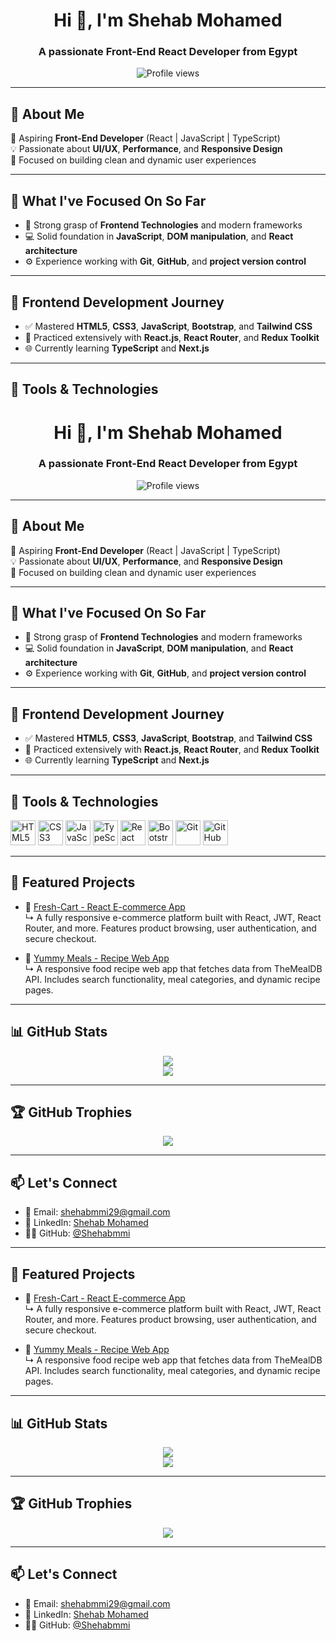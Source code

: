 <h1 align="center">Hi 👋, I'm Shehab Mohamed</h1>
<h3 align="center">A passionate Front-End React Developer from Egypt</h3>

<p align="center">
  <img src="https://komarev.com/ghpvc/?username=Shehabmmi&label=Profile%20views&color=0e75b6&style=flat" alt="Profile views" />
</p>

---

## 👋 About Me

🎯 Aspiring **Front-End Developer** (React | JavaScript | TypeScript)  
💡 Passionate about **UI/UX**, **Performance**, and **Responsive Design**  
🚀 Focused on building clean and dynamic user experiences

---

## 💼 What I've Focused On So Far

- 🧠 Strong grasp of **Frontend Technologies** and modern frameworks  
- 💻 Solid foundation in **JavaScript**, **DOM manipulation**, and **React architecture**  
- ⚙️ Experience working with **Git**, **GitHub**, and **project version control**  

---

## 🚀 Frontend Development Journey

- ✅ Mastered **HTML5**, **CSS3**, **JavaScript**, **Bootstrap**, and **Tailwind CSS**  
- 🔄 Practiced extensively with **React.js**, **React Router**, and **Redux Toolkit**  
- 🌐 Currently learning **TypeScript** and **Next.js**

---

## 🧰 Tools & Technologies

<h1 align="center">Hi 👋, I'm Shehab Mohamed</h1>
<h3 align="center">A passionate Front-End React Developer from Egypt</h3>

<p align="center">
  <img src="https://komarev.com/ghpvc/?username=Shehabmmi&label=Profile%20views&color=0e75b6&style=flat" alt="Profile views" />
</p>

---

## 👋 About Me

🎯 Aspiring **Front-End Developer** (React | JavaScript | TypeScript)  
💡 Passionate about **UI/UX**, **Performance**, and **Responsive Design**  
🚀 Focused on building clean and dynamic user experiences

---

## 💼 What I've Focused On So Far

- 🧠 Strong grasp of **Frontend Technologies** and modern frameworks  
- 💻 Solid foundation in **JavaScript**, **DOM manipulation**, and **React architecture**  
- ⚙️ Experience working with **Git**, **GitHub**, and **project version control**  

---

## 🚀 Frontend Development Journey

- ✅ Mastered **HTML5**, **CSS3**, **JavaScript**, **Bootstrap**, and **Tailwind CSS**  
- 🔄 Practiced extensively with **React.js**, **React Router**, and **Redux Toolkit**  
- 🌐 Currently learning **TypeScript** and **Next.js**

---

## 🧰 Tools & Technologies

<p align="left">
  <img src="https://cdn.jsdelivr.net/gh/devicons/devicon/icons/html5/html5-original.svg" width="40" height="40" alt="HTML5" />
  <img src="https://cdn.jsdelivr.net/gh/devicons/devicon/icons/css3/css3-original.svg" width="40" height="40" alt="CSS3" />
  <img src="https://cdn.jsdelivr.net/gh/devicons/devicon/icons/javascript/javascript-original.svg" width="40" height="40" alt="JavaScript" />
  <img src="https://cdn.jsdelivr.net/gh/devicons/devicon/icons/typescript/typescript-original.svg" width="40" height="40" alt="TypeScript" />
  <img src="https://cdn.jsdelivr.net/gh/devicons/devicon/icons/react/react-original.svg" width="40" height="40" alt="React" />
  <img src="https://cdn.jsdelivr.net/gh/devicons/devicon/icons/bootstrap/bootstrap-original.svg" width="40" height="40" alt="Bootstrap" />
  <img src="https://cdn.jsdelivr.net/gh/devicons/devicon/icons/git/git-original.svg" width="40" height="40" alt="Git" />
  <img src="https://cdn.jsdelivr.net/gh/devicons/devicon/icons/github/github-original.svg" width="40" height="40" alt="GitHub" />
</p>

---

## 📌 Featured Projects

- 🔹 [Fresh-Cart - React E-commerce App](https://github.com/Shehabmmi/Fresh-Cart)  
  ↳ A fully responsive e-commerce platform built with React, JWT, React Router, and more. Features product browsing, user authentication, and secure checkout.

- 🔹 [Yummy Meals - Recipe Web App](https://github.com/Shehabmmi/Yummy)  
  ↳ A responsive food recipe web app that fetches data from TheMealDB API. Includes search functionality, meal categories, and dynamic recipe pages.

---

## 📊 GitHub Stats

<p align="center">
  <img src="https://github-readme-stats.vercel.app/api?username=Shehabmmi&show_icons=true&theme=radical" />
  <br />
  <img src="https://github-readme-stats.vercel.app/api/top-langs/?username=Shehabmmi&layout=compact&theme=radical" />
</p>

---

## 🏆 GitHub Trophies

<p align="center">
  <img src="https://github-profile-trophy.vercel.app/?username=Shehabmmi&theme=radical" />
</p>

---

## 📫 Let's Connect

- 📧 Email: [shehabmmi29@gmail.com](mailto:shehabmmi29@gmail.com)  
- 💼 LinkedIn: [Shehab Mohamed](https://www.linkedin.com/in/shehab-mohamed-ab51451a7)  
- 🧑‍💻 GitHub: [@Shehabmmi](https://github.com/Shehabmmi)


---

## 📌 Featured Projects

- 🔹 [Fresh-Cart - React E-commerce App](https://github.com/Shehabmmi/Fresh-Cart)  
  ↳ A fully responsive e-commerce platform built with React, JWT, React Router, and more. Features product browsing, user authentication, and secure checkout.

- 🔹 [Yummy Meals - Recipe Web App](https://github.com/Shehabmmi/Yummy)  
  ↳ A responsive food recipe web app that fetches data from TheMealDB API. Includes search functionality, meal categories, and dynamic recipe pages.

---

## 📊 GitHub Stats

<p align="center">
  <img src="https://github-readme-stats.vercel.app/api?username=Shehabmmi&show_icons=true&theme=radical" />
  <br />
  <img src="https://github-readme-stats.vercel.app/api/top-langs/?username=Shehabmmi&layout=compact&theme=radical" />
</p>

---

## 🏆 GitHub Trophies

<p align="center">
  <img src="https://github-profile-trophy.vercel.app/?username=Shehabmmi&theme=radical" />
</p>

---

## 📫 Let's Connect

- 📧 Email: [shehabmmi29@gmail.com](mailto:shehabmmi29@gmail.com)  
- 💼 LinkedIn: [Shehab Mohamed](https://www.linkedin.com/in/shehab-mohamed-ab51451a7)  
- 🧑‍💻 GitHub: [@Shehabmmi](https://github.com/Shehabmmi)
